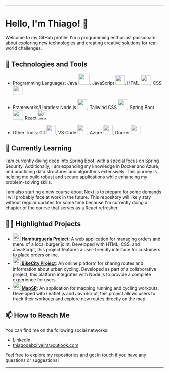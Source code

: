 

---

# Hello, I'm Thiago! 👋

Welcome to my GitHub profile! I'm a programming enthusiast passionate about exploring new technologies and creating creative solutions for real-world challenges.

## 🔧 Technologies and Tools

- Programming Languages:
    Java <img src="https://img.icons8.com/fluency/48/java-coffee-cup-logo.png" width="35" heigh="35"/>,
    JavaScript <img src="https://img.icons8.com/color/48/000000/javascript.png" width="30" height="30"/>, 
    HTML <img src="https://img.icons8.com/color/48/000000/html-5.png" width="30" height="30"/>,
    CSS  <img src="https://img.icons8.com/color/48/000000/css3.png" width="30" height="30"/>
     
- Frameworks/Libraries:
    Node.js <img src="https://cdn.jsdelivr.net/gh/devicons/devicon@latest/icons/nodejs/nodejs-original.svg" width="30" heigh="30" />,
    Tailwind CSS <img src="https://cdn.jsdelivr.net/gh/devicons/devicon@latest/icons/tailwindcss/tailwindcss-original.svg" width="30" height="30"/>,
    Spring Boot <img src="https://img.icons8.com/color/48/spring-logo.png" width="30" height="30"/>,
    React <img src="https://img.icons8.com/offices/40/react.png" alt="react" width="30" height="30"/>
  
- Other Tools: 
    Git <img src="https://img.icons8.com/color/48/000000/git.png" width="30" height="30"/>,
    VS Code <img src="https://img.icons8.com/color/48/000000/visual-studio-code-2019.png" width="30" height="30"/>,
    Azure <img src="https://cdn.jsdelivr.net/gh/devicons/devicon@latest/icons/azure/azure-original.svg" width="30" height="30"/>,
    Docker <img src="https://img.icons8.com/color/48/000000/docker.png" width="30" height="30"/>

## 🌱 Currently Learning
I am currently diving deep into Spring Boot, with a special focus on Spring Security. Additionally, I am expanding my knowledge in Docker and Azure, and practicing data structures and algorithms extensively. This journey is helping me build robust and secure applications while enhancing my problem-solving skills.

I am also starting a new course about Next.js to prepare for some demands I will probably face at work in the future. This repository will likely stay without regular updates for some time because I'm currently doing a chapter of the course that serves as a React refresher.

## 👨‍💻 Highlighted Projects

- [<img src="https://img.icons8.com/dusk/64/000000/hamburger.png" width="24"/> **Hamburgueria Project**](https://github.com/K1rit03/Projeto-Hamburgueria): A web application for managing orders and menu of a local burger joint. Developed with HTML, CSS, and JavaScript, this project features a user-friendly interface for customers to place orders online.
- [<img src="https://img.icons8.com/dusk/64/000000/bicycle.png" width="24"/> **BikeCity Project**](https://github.com/CP-WEB-BIKECITY/BIKECITY-CP): An online platform for sharing routes and information about urban cycling. Developed as part of a collaborative project, this platform integrates with Node.js to provide a complete experience for users.
- [<img src="https://img.icons8.com/dusk/64/000000/map-pin.png" width="24"/> **MapSP**](https://github.com/K1rit03/MapSp):  An application for mapping running and cycling workouts. Developed with Leaflet.js and JavaScript, this project allows users to track their workouts and explore new routes directly on the map.

## 📫 How to Reach Me

You can find me on the following social networks:

- [LinkedIn](https://www.linkedin.com/in/thiago-oliveira-884b1128a/)
- thiagodeboliveira@outlook.com


Feel free to explore my repositories and get in touch if you have any questions or suggestions!

---

